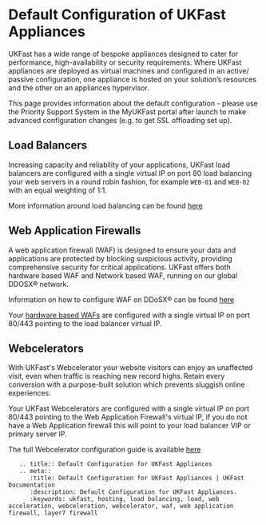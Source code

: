# Default Configuration of UKFast Appliances

UKFast has a wide range of bespoke appliances designed to cater for performance, high-availability or security requirements. Where UKFast appliances are deployed as virtual machines and configured in an active/ passive configuration, one appliance is hosted on your solution’s resources and the other on an appliances hypervisor.

This page provides information about the default configuration - please use the Priority Support System in the MyUKFast portal after launch to make advanced configuration changes (e.g. to get SSL offloading set up).

## Load Balancers
Increasing capacity and reliability of your applications, UKFast load balancers are configured with a single virtual IP on port 80 load balancing your web servers in a round robin fashion, for example `WEB-01` and `WEB-02` with an equal weighting of 1:1.

More information around load balancing can be found [here](/network/loadbalancing/index)

## Web Application Firewalls

A web application firewall (WAF) is designed to ensure your data and applications are protected by blocking suspicious activity, providing comprehensive security for critical applications. UKFast offers both hardware based WAF and Network based WAF, running on our global DDOSX® network.

Information on how to configure WAF on DDoSX® can be found [here](/security/ddos/wafsettings)

Your [hardware based WAFs](/security/webapplicationfirewall/whatisawaf) are configured with a single virtual IP on port 80/443 pointing to the load balancer virtual IP.

## Webcelerators

With UKFast's Webcelerator your website visitors can enjoy an unaffected visit, even when traffic is reaching new record highs. Retain every conversion with a purpose-built solution which prevents sluggish online experiences.

Your UKFast Webcelerators are configured with a single virtual IP on port 80/443 pointing to the Web Application Firewall's virtual IP, if you do not have a Web Application firewall this will point to your load balancer VIP or primary server IP.

The full Webcelerator configuration guide is available [here](/webcel/index)

```eval_rst
   .. title:: Default Configuration for UKFast Appliances
   .. meta::
      :title: Default Configuration for UKFast Appliances | UKFast Documentation
      :description: Default Configuration for UKFast Appliances.
      :keywords: ukfast, hosting, load balancing, load, web acceleration, webceleration, webcelerator, waf, web application firewall, layer7 firewall
```
